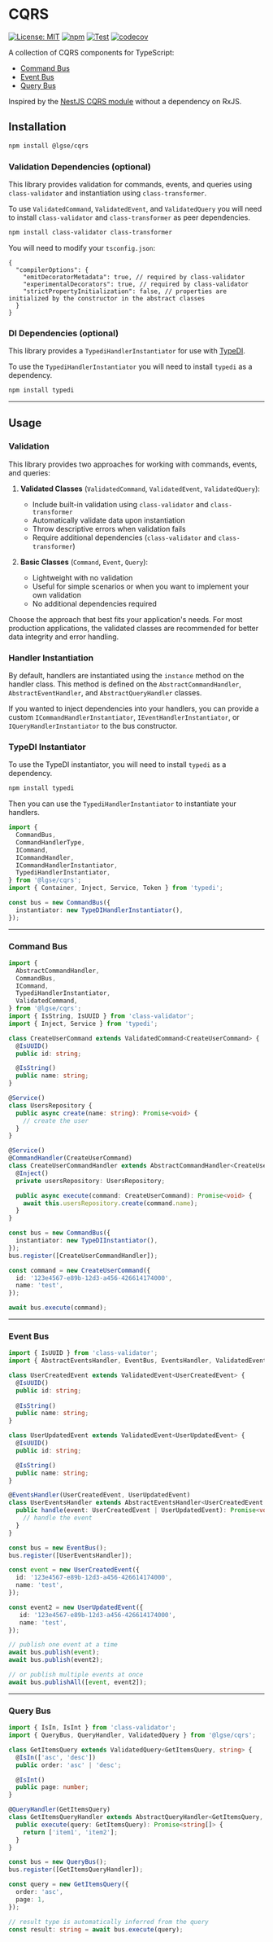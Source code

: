 # CQRS

[![License: MIT](https://img.shields.io/badge/License-MIT-blue.svg)](https://github.com/lgse/cqrs/blob/main/LICENSE)
[![npm](https://img.shields.io/npm/v/@lgse/cqrs.svg)](https://www.npmjs.com/package/@lgse/cqrs)
[![Test](https://github.com/lgse/cqrs/actions/workflows/test.yaml/badge.svg)](https://github.com/lgse/cqrs/actions/workflows/test.yaml)
[![codecov](https://codecov.io/gh/lgse/cqrs/branch/main/graph/badge.svg)](https://codecov.io/gh/lgse/cqrs)

A collection of CQRS components for TypeScript:

- [Command Bus](#command-bus)
- [Event Bus](#event-bus)
- [Query Bus](#query-bus)

Inspired by the [NestJS CQRS module](https://github.com/nestjs/cqrs) without a dependency on RxJS.

## Installation

```bash
npm install @lgse/cqrs
```

### Validation Dependencies (optional)
This library provides validation for commands, events, and queries using `class-validator` and instantiation using `class-transformer`.

To use `ValidatedCommand`, `ValidatedEvent`, and `ValidatedQuery` you will need to install `class-validator` and `class-transformer` as peer dependencies.
```bash
npm install class-validator class-transformer
```

You will need to modify your `tsconfig.json`:

```json5
{
  "compilerOptions": {
    "emitDecoratorMetadata": true, // required by class-validator
    "experimentalDecorators": true, // required by class-validator
    "strictPropertyInitialization": false, // properties are initialized by the constructor in the abstract classes
  }
}
```

### DI Dependencies (optional)
This library provides a `TypediHandlerInstantiator` for use with [TypeDI](https://github.com/typedi/typedi).

To use the `TypediHandlerInstantiator` you will need to install `typedi` as a dependency.
```bash
npm install typedi
```

---

## Usage

### Validation

This library provides two approaches for working with commands, events, and queries:

1. **Validated Classes** (`ValidatedCommand`, `ValidatedEvent`, `ValidatedQuery`):
    - Include built-in validation using `class-validator` and `class-transformer`
    - Automatically validate data upon instantiation
    - Throw descriptive errors when validation fails
    - Require additional dependencies (`class-validator` and `class-transformer`)

2. **Basic Classes** (`Command`, `Event`, `Query`):
    - Lightweight with no validation
    - Useful for simple scenarios or when you want to implement your own validation
    - No additional dependencies required

Choose the approach that best fits your application's needs. For most production applications, the validated classes are recommended for better data integrity and error handling.

### Handler Instantiation

By default, handlers are instantiated using the `instance` method on the handler class. This method is defined on the `AbstractCommandHandler`, `AbstractEventHandler`, and `AbstractQueryHandler` classes.

If you wanted to inject dependencies into your handlers, you can provide a custom `ICommandHandlerInstantiator`, `IEventHandlerInstantiator`, or `IQueryHandlerInstantiator` to the bus constructor.


### TypeDI Instantiator
To use the TypeDI instantiator, you will need to install `typedi` as a dependency.
```bash
npm install typedi
```

Then you can use the `TypediHandlerInstantiator` to instantiate your handlers.
```ts
import {
  CommandBus,
  CommandHandlerType,
  ICommand,
  ICommandHandler,
  ICommandHandlerInstantiator,
  TypediHandlerInstantiator,
} from '@lgse/cqrs';
import { Container, Inject, Service, Token } from 'typedi';

const bus = new CommandBus({
  instantiator: new TypeDIHandlerInstantiator(),
});
```

---

### Command Bus

```ts
import {
  AbstractCommandHandler,
  CommandBus,
  ICommand,
  TypediHandlerInstantiator,
  ValidatedCommand,
} from '@lgse/cqrs';
import { IsString, IsUUID } from 'class-validator';
import { Inject, Service } from 'typedi';

class CreateUserCommand extends ValidatedCommand<CreateUserCommand> {
  @IsUUID()
  public id: string;

  @IsString()
  public name: string;
}

@Service()
class UsersRepository {
  public async create(name: string): Promise<void> {
    // create the user
  }
}

@Service()
@CommandHandler(CreateUserCommand)
class CreateUserCommandHandler extends AbstractCommandHandler<CreateUserCommand> {
  @Inject()
  private usersRepository: UsersRepository;

  public async execute(command: CreateUserCommand): Promise<void> {
    await this.usersRepository.create(command.name);
  }
}

const bus = new CommandBus({
  instantiator: new TypeDIInstantiator(),
});
bus.register([CreateUserCommandHandler]);

const command = new CreateUserCommand({
  id: '123e4567-e89b-12d3-a456-426614174000',
  name: 'test',
});

await bus.execute(command);
```

---

### Event Bus

```ts
import { IsUUID } from 'class-validator';
import { AbstractEventsHandler, EventBus, EventsHandler, ValidatedEvent } from '@lgse/cqrs';

class UserCreatedEvent extends ValidatedEvent<UserCreatedEvent> {
  @IsUUID()
  public id: string;
  
  @IsString()
  public name: string;
}

class UserUpdatedEvent extends ValidatedEvent<UserUpdatedEvent> {
  @IsUUID()
  public id: string;

  @IsString()
  public name: string;
}

@EventsHandler(UserCreatedEvent, UserUpdatedEvent)
class UserEventsHandler extends AbstractEventsHandler<UserCreatedEvent | UserUpdatedEvent> {
  public handle(event: UserCreatedEvent | UserUpdatedEvent): Promise<void> {
    // handle the event
  }
}

const bus = new EventBus();
bus.register([UserEventsHandler]);

const event = new UserCreatedEvent({
  id: '123e4567-e89b-12d3-a456-426614174000',
  name: 'test',
});

const event2 = new UserUpdatedEvent({
   id: '123e4567-e89b-12d3-a456-426614174000',
   name: 'test',
});

// publish one event at a time
await bus.publish(event);
await bus.publish(event2);

// or publish multiple events at once
await bus.publishAll([event, event2]);
```

---

### Query Bus

```ts
import { IsIn, IsInt } from 'class-validator';
import { QueryBus, QueryHandler, ValidatedQuery } from '@lgse/cqrs';

class GetItemsQuery extends ValidatedQuery<GetItemsQuery, string> {
  @IsIn(['asc', 'desc'])
  public order: 'asc' | 'desc';

  @IsInt()
  public page: number;
}

@QueryHandler(GetItemsQuery)
class GetItemsQueryHandler extends AbstractQueryHandler<GetItemsQuery, string[]> {
  public execute(query: GetItemsQuery): Promise<string[]> {
    return ['item1', 'item2'];
  }
}

const bus = new QueryBus();
bus.register([GetItemsQueryHandler]);

const query = new GetItemsQuery({
  order: 'asc',
  page: 1,
});

// result type is automatically inferred from the query
const result: string = await bus.execute(query);
```
